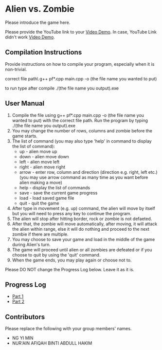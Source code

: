 # Alien vs. Zombie

Please introduce the game here.

Please provide the YouTube link to your [Video Demo](https://youtube.com). In case, YouTube Link didn't work [Video Demo](https://drive.google.com/file/d/1VncW5Z478YGflhY2Sz4srO4usqN6uQCz/view?usp=share_link).

## Compilation Instructions

Provide instructions on how to compile your program, especially when it is non-trivial.

correct file path\ g++ pf\*.cpp main.cpp -o (the file name you wanted to put)

to run type after compile ./(the file name you output).exe

## User Manual

1. Compile the file using g++ pf\*.cpp main.cpp -o (the file name you wanted to put) with the correct file path. Run the program by typing ./(the file name you output).exe
2. You may change the number of rows, columns and zombie before the game starts.
3. The list of command (you may also type 'help' in command to display the list of command):
    - up    - alien move up
    - down  - alien move down
    - left  - alien move left
    - right - alien move right
    - arrow - enter row, column and direction (direction e.g. right, left etc.) (you may use arrow command as many time as you want before alien making a move)
    - help  - display the list of commands
    - save  - save the current game progress
    - load  - load saved game file
    - quit  - quit the game
4. After type in movement (e.g. up) command, the alien will move by itself but you will need to press any key to continue the program.     
5. The alien will stop after hitting border, rock or zombie is not defaeted.
6. After that, the zombie will move automatically, after moving, it will attack the alien within range, else it will do nothing and proceed to the next zombie if there are multiple.
7. You may choose to save your game and load in the middle of the game during Alien's turn. 
8. The game will proceed until alien or all zombies are defeated or if you choose to quit by using the 'quit' command.
9. When the game ends, you may play again or choose not to.

Please DO NOT change the Progress Log below. Leave it as it is.

## Progress Log

- [Part 1](PART1.md)
- [Part 2](PART2.md)

## Contributors

Please replace the following with your group members' names. 

- NG YI MIN
- NUR'AIN AFIQAH BINTI ABDULL HAKIM



